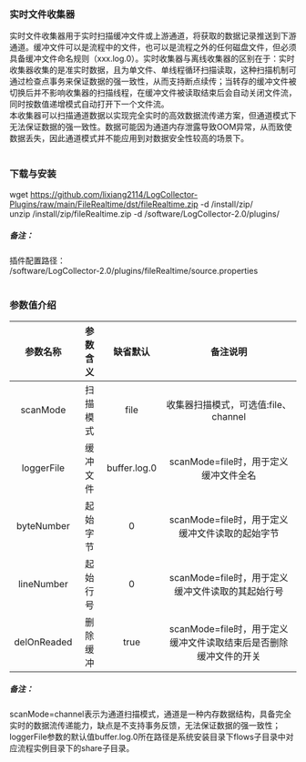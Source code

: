 ### 实时文件收集器  
实时文件收集器用于实时扫描缓冲文件或上游通道，将获取的数据记录推送到下游通道。缓冲文件可以是流程中的文件，也可以是流程之外的任何磁盘文件，但必须具备缓冲文件命名规则（xxx.log.0）。实时收集器与离线收集器的区别在于：实时收集器收集的是准实时数据，且为单文件、单线程循环扫描读取，这种扫描机制可通过检查点事务来保证数据的强一致性，从而支持断点续传；当转存的缓冲文件被切换后并不影响收集器的扫描线程，在缓冲文件被读取结束后会自动关闭文件流，同时按数值递增模式自动打开下一个文件流。  
本收集器可以扫描通道数据以实现完全实时的高效数据流传递方案，但通道模式下无法保证数据的强一致性。数据可能因为通道内存泄露导致OOM异常，从而致使数据丢失，因此通道模式并不能应用到对数据安全性较高的场景下。  
​      

### 下载与安装  
wget https://github.com/lixiang2114/LogCollector-Plugins/raw/main/FileRealtime/dst/fileRealtime.zip -d /install/zip/  
unzip  /install/zip/fileRealtime.zip -d /software/LogCollector-2.0/plugins/    

##### 备注：  
插件配置路径：  
 /software/LogCollector-2.0/plugins/fileRealtime/source.properties  
​      

### 参数值介绍  
|参数名称|参数含义|缺省默认|备注说明|
|:-----:|:-------:|:-------:|:-------:|
|scanMode|扫描模式|file|收集器扫描模式，可选值:file、channel|
|loggerFile|缓冲文件|buffer.log.0|scanMode=file时，用于定义缓冲文件全名|
|byteNumber|起始字节|0|scanMode=file时，用于定义缓冲文件读取的起始字节|
|lineNumber|起始行号|0|scanMode=file时，用于定义缓冲文件读取的其起始行号|
|delOnReaded|删除缓冲|true|scanMode=file时，用于定义缓冲文件读取结束后是否删除缓冲文件的开关|
##### 备注：  
scanMode=channel表示为通道扫描模式，通道是一种内存数据结构，具备完全实时的数据流传递能力，缺点是不支持事务反馈，无法保证数据的强一致性；loggerFile参数的默认值buffer.log.0所在路径是系统安装目录下flows子目录中对应流程实例目录下的share子目录。  